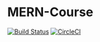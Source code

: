 # MERN-Course

[![Build Status](https://travis-ci.org/joelethan/MERN-Course.svg?branch=develop)](https://travis-ci.org/joelethan/MERN-Course)  [![CircleCI](https://circleci.com/gh/joelethan/MERN-Course/tree/develop.svg?style=svg)](https://circleci.com/gh/joelethan/MERN-Course/tree/develop)
